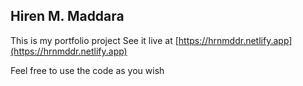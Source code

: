 ## Hiren M. Maddara
This is my portfolio project
See it live at 
[https://hrnmddr.netlify.app](https://hrnmddr.netlify.app) 

Feel free to use the code as you wish